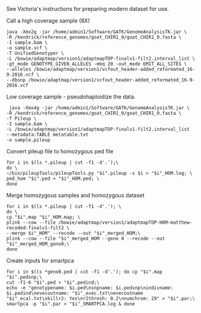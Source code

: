 See Victoria's instructions for preparing modern dataset for use.

Call a high coverage sample (8X)
```
java -Xmx2g -jar /home/admin1/Software/GATK/GenomeAnalysisTK.jar \
-R /kendrick/reference_genomes/goat_CHIR1_0/goat_CHIR1_0.fasta \
-I sample.bam \
-o sample.vcf \
-T UnifiedGenotyper \
-L /bowie/adaptmap/version1/adaptmapTOP-finalv1-filt2.interval_list \
-gt_mode GENOTYPE_GIVEN_ALLELES -mbq 20 -out_mode EMIT_ALL_SITES \
--alleles /bowie/adaptmap/version1/vcfout_header-added_reformated_16-9-2016.vcf \
--dbsnp /bowie/adaptmap/version1/vcfout_header-added_reformated_16-9-2016.vcf
```

Low coverage sample - pseudohaploidize the data.
```
 java -Xmx4g -jar /home/admin1/Software/GATK/GenomeAnalysisTK.jar \
-R /kendrick/reference_genomes/goat_CHIR1_0/goat_CHIR1_0.fasta \
-T Pileup \
-I sample.bam \
-L /bowie/adaptmap/version1/adaptmapTOP-finalv1-filt2.interval_list
--metadata:TABLE metatable.txt
-o sample.pileup
```



Convert pileup file to homozygous ped file
```
for i in $(ls *.pileup | cut -f1 -d'.');\
do \
~/bin/pileupTools/pileupTools.py "$i".pileup -s $i > "$i"_HOM.log; \
ped_hom "$i".ped > "$i"_HOM.ped; \
done
```



Merge homozygous samples and homozygous dataset

```
for i in $(ls *.pileup | cut -f1 -d'.'); \
do \
cp "$i".map "$i"_HOM.map; \
plink --cow --file /bowie/adaptmap/version1/adaptmapTOP-HOM-matthew-recoded-finalv1-filt2 \
--merge $i"_HOM" --recode --out "$i"_merged_HOM;\
plink --cow --file "$i"_merged_HOM --geno 0 --recode --out "$i"_merged_HOM_geno0;\
done
```
Create inputs for smartpca
```
for i in $(ls *geno0.ped | cut -f1 -d'.'); do cp "$i".map "$i".pedsnp;\
cut -f1-6 "$i".ped > "$i".pedind;\
echo -e "genotypename: $i.ped\nsnpname: $i.pedsnp\nindivname: $i.pedind\nevecoutname: "$i"_evec.txt\nevecoutname "$i"_ecal.txt\nkillr2: Yes\nr2thresh: 0.2\nnumchrom: 29" > "$i".par;\
smartpca -p "$i".par > "$i"_SMARTPCA.log & done
```
